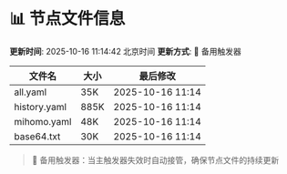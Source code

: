 # 📊 节点文件信息

**更新时间**: 2025-10-16 11:14:42 北京时间
**更新方式**: 🔄 备用触发器

| 文件名 | 大小 | 最后修改 |
|--------|------|----------|
| all.yaml | 35K | 2025-10-16 11:14 |
| history.yaml | 885K | 2025-10-16 11:14 |
| mihomo.yaml | 48K | 2025-10-16 11:14 |
| base64.txt | 30K | 2025-10-16 11:14 |

> 🔄 备用触发器：当主触发器失效时自动接管，确保节点文件的持续更新
